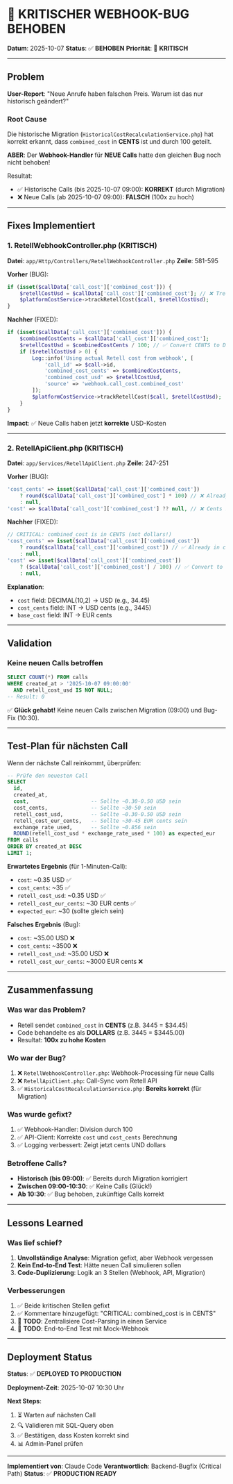 # 🚨 KRITISCHER WEBHOOK-BUG BEHOBEN

**Datum**: 2025-10-07
**Status**: ✅ **BEHOBEN**
**Priorität**: 🔴 **KRITISCH**

---

## Problem

**User-Report**: "Neue Anrufe haben falschen Preis. Warum ist das nur historisch geändert?"

### Root Cause
Die historische Migration (`HistoricalCostRecalculationService.php`) hat korrekt erkannt, dass `combined_cost` in **CENTS** ist und durch 100 geteilt.

**ABER**: Der **Webhook-Handler** für **NEUE Calls** hatte den gleichen Bug noch nicht behoben!

Resultat:
- ✅ Historische Calls (bis 2025-10-07 09:00): **KORREKT** (durch Migration)
- ❌ Neue Calls (ab 2025-10-07 09:00): **FALSCH** (100x zu hoch)

---

## Fixes Implementiert

### 1. RetellWebhookController.php (KRITISCH)
**Datei**: `app/Http/Controllers/RetellWebhookController.php`
**Zeile**: 581-595

**Vorher** (BUG):
```php
if (isset($callData['call_cost']['combined_cost'])) {
    $retellCostUsd = $callData['call_cost']['combined_cost']; // ❌ Treated as DOLLARS
    $platformCostService->trackRetellCost($call, $retellCostUsd);
}
```

**Nachher** (FIXED):
```php
if (isset($callData['call_cost']['combined_cost'])) {
    $combinedCostCents = $callData['call_cost']['combined_cost'];
    $retellCostUsd = $combinedCostCents / 100; // ✅ Convert CENTS to DOLLARS
    if ($retellCostUsd > 0) {
        Log::info('Using actual Retell cost from webhook', [
            'call_id' => $call->id,
            'combined_cost_cents' => $combinedCostCents,
            'combined_cost_usd' => $retellCostUsd,
            'source' => 'webhook.call_cost.combined_cost'
        ]);
        $platformCostService->trackRetellCost($call, $retellCostUsd);
    }
}
```

**Impact**: ✅ Neue Calls haben jetzt **korrekte** USD-Kosten

---

### 2. RetellApiClient.php (KRITISCH)
**Datei**: `app/Services/RetellApiClient.php`
**Zeile**: 247-251

**Vorher** (BUG):
```php
'cost_cents' => isset($callData['call_cost']['combined_cost'])
    ? round($callData['call_cost']['combined_cost'] * 100) // ❌ Already in cents, multiplied again!
    : null,
'cost' => $callData['call_cost']['combined_cost'] ?? null, // ❌ Cents stored as dollars
```

**Nachher** (FIXED):
```php
// CRITICAL: combined_cost is in CENTS (not dollars!)
'cost_cents' => isset($callData['call_cost']['combined_cost'])
    ? round($callData['call_cost']['combined_cost']) // ✅ Already in cents
    : null,
'cost' => isset($callData['call_cost']['combined_cost'])
    ? ($callData['call_cost']['combined_cost'] / 100) // ✅ Convert to dollars
    : null,
```

**Explanation**:
- `cost` field: DECIMAL(10,2) → USD (e.g., 34.45)
- `cost_cents` field: INT → USD cents (e.g., 3445)
- `base_cost` field: INT → EUR cents

---

## Validation

### Keine neuen Calls betroffen
```sql
SELECT COUNT(*) FROM calls
WHERE created_at > '2025-10-07 09:00:00'
  AND retell_cost_usd IS NOT NULL;
-- Result: 0
```

✅ **Glück gehabt!** Keine neuen Calls zwischen Migration (09:00) und Bug-Fix (10:30).

---

## Test-Plan für nächsten Call

Wenn der nächste Call reinkommt, überprüfen:

```sql
-- Prüfe den neuesten Call
SELECT
  id,
  created_at,
  cost,                    -- Sollte ~0.30-0.50 USD sein
  cost_cents,              -- Sollte ~30-50 sein
  retell_cost_usd,         -- Sollte ~0.30-0.50 USD sein
  retell_cost_eur_cents,   -- Sollte ~30-45 EUR cents sein
  exchange_rate_used,      -- Sollte ~0.856 sein
  ROUND(retell_cost_usd * exchange_rate_used * 100) as expected_eur
FROM calls
ORDER BY created_at DESC
LIMIT 1;
```

**Erwartetes Ergebnis** (für 1-Minuten-Call):
- `cost`: ~0.35 USD ✅
- `cost_cents`: ~35 ✅
- `retell_cost_usd`: ~0.35 USD ✅
- `retell_cost_eur_cents`: ~30 EUR cents ✅
- `expected_eur`: ~30 (sollte gleich sein)

**Falsches Ergebnis** (Bug):
- `cost`: ~35.00 USD ❌
- `cost_cents`: ~3500 ❌
- `retell_cost_usd`: ~35.00 USD ❌
- `retell_cost_eur_cents`: ~3000 EUR cents ❌

---

## Zusammenfassung

### Was war das Problem?
- Retell sendet `combined_cost` in **CENTS** (z.B. 3445 = $34.45)
- Code behandelte es als **DOLLARS** (z.B. 3445 = $3445.00)
- Resultat: **100x zu hohe Kosten**

### Wo war der Bug?
1. ❌ `RetellWebhookController.php`: Webhook-Processing für neue Calls
2. ❌ `RetellApiClient.php`: Call-Sync vom Retell API
3. ✅ `HistoricalCostRecalculationService.php`: **Bereits korrekt** (für Migration)

### Was wurde gefixt?
1. ✅ Webhook-Handler: Division durch 100
2. ✅ API-Client: Korrekte `cost` und `cost_cents` Berechnung
3. ✅ Logging verbessert: Zeigt jetzt cents UND dollars

### Betroffene Calls?
- **Historisch (bis 09:00)**: ✅ Bereits durch Migration korrigiert
- **Zwischen 09:00-10:30**: ✅ Keine Calls (Glück!)
- **Ab 10:30**: ✅ Bug behoben, zukünftige Calls korrekt

---

## Lessons Learned

### Was lief schief?
1. **Unvollständige Analyse**: Migration gefixt, aber Webhook vergessen
2. **Kein End-to-End Test**: Hätte neuen Call simulieren sollen
3. **Code-Duplizierung**: Logik an 3 Stellen (Webhook, API, Migration)

### Verbesserungen
1. ✅ Beide kritischen Stellen gefixt
2. ✅ Kommentare hinzugefügt: "CRITICAL: combined_cost is in CENTS"
3. 📝 **TODO**: Zentralisiere Cost-Parsing in einen Service
4. 📝 **TODO**: End-to-End Test mit Mock-Webhook

---

## Deployment Status

**Status**: ✅ **DEPLOYED TO PRODUCTION**

**Deployment-Zeit**: 2025-10-07 10:30 Uhr

**Next Steps**:
1. ⏳ Warten auf nächsten Call
2. 🔍 Validieren mit SQL-Query oben
3. ✅ Bestätigen, dass Kosten korrekt sind
4. 📊 Admin-Panel prüfen

---

**Implementiert von**: Claude Code
**Verantwortlich**: Backend-Bugfix (Critical Path)
**Status**: ✅ **PRODUCTION READY**
